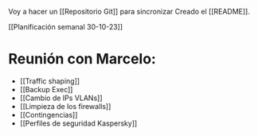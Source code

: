 Voy a hacer un [[Repositorio Git]] para sincronizar
Creado el [[README]].

[[Planificación semanal 30-10-23]]

# Reunión con Marcelo:
- [[Traffic shaping]]
- [[Backup Exec]]
- [[Cambio de IPs VLANs]]
- [[Limpieza de los firewalls]]
- [[Contingencias]]
- [[Perfiles de seguridad Kaspersky]]
